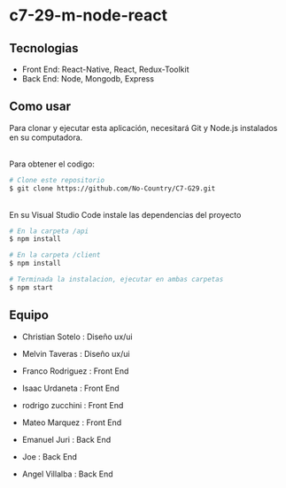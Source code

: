 # c7-29-m-node-react


## Tecnologias
  - Front End: React-Native, React, Redux-Toolkit
  - Back End: Node, Mongodb, Express 

## Como usar

Para clonar y ejecutar esta aplicación, necesitará Git y Node.js instalados en su computadora.

<br>
Para obtener el codigo:

```bash
# Clone este repositorio
$ git clone https://github.com/No-Country/C7-G29.git
```
<br>
En su Visual Studio Code instale las dependencias del proyecto

```bash
# En la carpeta /api
$ npm install

# En la carpeta /client
$ npm install

# Terminada la instalacion, ejecutar en ambas carpetas
$ npm start
```

## Equipo
- Christian Sotelo : Diseño ux/ui
- Melvin Taveras : Diseño ux/ui

- Franco Rodriguez : Front End
- Isaac Urdaneta : Front End
- rodrigo zucchini : Front End
- Mateo Marquez : Front End

- Emanuel Juri : Back End 
- Joe : Back End 
- Angel Villalba : Back End 




